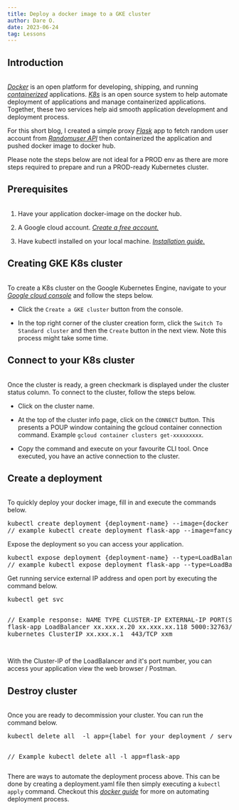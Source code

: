 ```yaml
---
title: Deploy a docker image to a GKE cluster
author: Dare O.
date: 2023-06-24
tag: Lessons
---
```


<h2 style="padding-bottom:1rem">Introduction</h2>

<a className="post-links" target="_blank" href="https://docs.docker.com/get-started/overview/"> *Docker*</a> is an open platform for developing, shipping, and running <a className="post-links" target="_blank" href="https://docs.docker.com/get-started/02_our_app/"> *containerized*</a> applications. <a className="post-links" target="_blank" href="https://kubernetes.io/"> *K8s*</a> is an open source system to help automate deployment of applications and manage containerized applications. Together, these two services help aid smooth application development and deployment process.

For this short blog, I created a simple proxy <a className="post-links" target="_blank" href="https://flask.palletsprojects.com/en/2.2.x/"> *Flask*</a> app to fetch random user account from <a className="post-links" target="_blank" href="https://randomuser.me/documentation"> *Randomuser API*</a> then containerized the application and pushed docker image to docker hub.

Please note the steps below are not ideal for a PROD env as there are more steps required to prepare and run a PROD-ready Kubernetes cluster.

<h2 style="padding-bottom:1rem">Prerequisites</h2>

1. Have your application docker-image on the docker hub.

2. A Google cloud account. <a className="post-links" target="_blank" href="https://cloud.google.com/free"> *Create a free account.*</a>

3. Have kubectl installed on your local machine. <a className="post-links" target="_blank" href="https://kubernetes.io/docs/tasks/tools/"> *Installation guide.*</a>

<h2 style="padding-bottom:1rem">Creating GKE K8s cluster</h2>

To create a K8s cluster on the Google Kubernetes Engine, navigate to your  <a className="post-links" target="_blank" href="https://console.cloud.google.com/"> *Google cloud console*</a> and follow the steps below.

- Click the `Create a GKE cluster` button from the console.

- In the top right corner of the cluster creation form, click the `Switch To Standard cluster` and then the `Create` button in the next view. Note this process might take some time.

<h2 style="padding-bottom:1rem">Connect to your K8s cluster </h2>

Once the cluster is ready, a green checkmark is displayed under the cluster status column. To connect to the cluster, follow the steps below.

- Click on the cluster name.

- At the top of the cluster info page, click on the `CONNECT` button. This presents a POUP window containing the gcloud container connection command. Example `gcloud container clusters get-xxxxxxxxx`.

- Copy the command and execute on your favourite CLI tool. Once executed, you have an active connection to the cluster.

<h2 style="padding-bottom:1rem">Create a deployment</h2>

To quickly deploy your docker image, fill in and execute the commands below.

<div className="code-highlight">
<pre className=code-text>
kubectl create deployment {deployment-name} --image={docker image of docker hub}
// example kubectl create deployment flask-app --image=fancyDockerId/docker-image:tag
</pre>
</div>

Expose the deployment so you can access your application.

<div className="code-highlight">
<pre className=code-text>
kubectl expose deployment {deployment-name} --type=LoadBalancer --port={ ideally the port your docker image is running on}
// example kubectl expose deployment flask-app --type=LoadBalancer --port=5000
</pre>
</div>

Get running service external IP address and open port by executing the command below.

<div className="code-highlight">
<pre className=code-text>
kubectl get svc

// Example response:
NAME         TYPE           CLUSTER-IP    EXTERNAL-IP     PORT(S)          AGE
flask-app    LoadBalancer   xx.xxx.x.20   xx.xxx.xx.118   5000:32763/TCP   xxm
kubernetes   ClusterIP      xx.xxx.x.1    <none>                443/TCP          xxm

</pre>
</div>

With the Cluster-IP of the LoadBalancer and it's port number, you can access your application view the web browser / Postman.

<h2 style="padding-bottom:1rem">Destroy cluster</h2>

Once you are ready to decommission your cluster. You can run the command below.
<div className="code-highlight">
<pre className=code-text>
kubectl delete all  -l app={label for your deployment / services}

// Example
kubectl delete all  -l app=flask-app
</pre>
</div>

There are ways to automate the deployment process above. This can be done by creating a deployment.yaml file then simply executing a `kubectl apply` command. Checkout this <a className="post-links" target="_blank" href="https://docs.docker.com/get-started/kube-deploy/"> *docker guide*</a> for more on automating deployment process.
